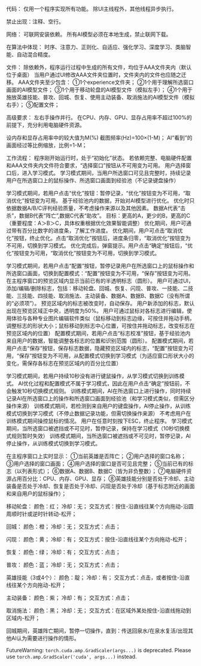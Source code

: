 代码：
仅用一个程序实现所有功能。
除UI主线程外，其他线程异步执行。


禁止出现：注释、空行。


网络：
可联网安装依赖。
所有AI模型必须在本地生成，禁止联网下载。


在算法中体现：
时序、注意力、正则化、自适应、强化学习、深度学习、类脑智能、自动混合精度。


文件：
除依赖外，程序运行过程中生成的所有文件，均位于AAA文件夹内（默认位于桌面）
当用户通过UI修改AAA文件夹位置时，文件夹内的文件也应随之迁移。
AAA文件夹至少包含：
①1个experience文件夹；
②1个用于理解所选窗口画面的AI模型文件；
③1个用于移动轮盘的AI模型文件（模拟左手）；
④1个用于施放英雄技能、普攻、回城、恢复、使用主动装备、取消施法的AI模型文件（模拟右手）；
⑤配置文件；

高级要求：
左右手操作并行。
在CPU、内存、GPU、显存占用率不超过100%的前提下，充分利用电脑硬件资源。


设内存和显存占用率中的较大值为M(%)
截图频率(Hz)=100×(1-M)；
AI“看到”的画面经过等比例缩放，比例=1-M；


工作流程：
程序刚开始运行时，处于“初始化”状态。
若依赖完整、电脑硬件配置和AAA文件夹内文件符合要求，“选择窗口”按钮从不可用变为可用。
用户选择窗口后，进入学习模式。
学习模式期间，当用户所选窗口可见且完整时，持续记录用户在所选窗口上的鼠标操作、所选窗口画面到经验池（不记录键盘操作）


学习模式期间，若用户点击“优化”按钮：暂停记录，“优化”按钮变为不可用，“取消优化”按钮变为可用。
基于经验池内的数据，开始对AI模型进行优化。
优化时只依据数据A/B/C评判经验质量，不考虑操作来源以及其他因素。
数据A代表“击杀”，数据B代表“阵亡”,数据C代表“助攻”。
目标：更高的A，更少的B，更高的C（重要程度：A＞B＞C，具体权重根据优化效果智能调整）
优化期间，用户可通过带有百分比数字的进度条，了解工作进度。
优化期间，用户可点击“取消优化”按钮，终止优化。点击“取消优化”按钮后，进度条归零，“取消优化”按钮变为不可用，切换到学习模式。
优化完成后，弹窗提示。用户点击“确定”按钮后，“优化”按钮变为可用，“取消优化”按钮变为不可用，切换到学习模式。


学习模式期间，若用户点击“配置”按钮，暂停记录用户在所选窗口上的鼠标操作和所选窗口画面，切换到配置模式：“配置”按钮变为不可用，“保存”按钮变为可用。
在主程序窗口的预览区域内显示当前已有的半透明标志（圆形）。
用户可通过UI，添加/编辑/删除标志，包括：移动轮盘、回城、恢复、闪现、普攻、一技能、二技能、三技能、四技能、取消施法、主动装备、数据A、数据B、数据C（没有所谓的“必须项”）。
预览区域内的标志被改变时，自动保存。
用户新添加的标志，默认出现在预览区域正中央，透明度为50%。
用户可通过鼠标对各标志进行编辑，使用体验与各种专业图片编辑软件类似（鼠标移动到标志边缘，可按住并拖动手柄，调整标志的形状大小；鼠标移动到标志中心位置，可按住并拖动标志，改变标志在预览区域内的位置）
配置模式期间，若用户点击“标志校准”按钮，基于经验池内来自用户的数据，智能调整各标志的位置和识别范围（圆形）。
配置模式期间，若用户点击“保存”按钮，保存标志数据，隐藏预览区域内的标志，“配置”按钮变为可用，“保存”按钮变为不可用，从配置模式切换到学习模式（为适应窗口形状大小的变化，需保存各标志在预览区域内的百分比位置）


学习模式期间，若用户持续10秒没有进行键鼠操作，从学习模式切换到训练模式。
AI优化过程和配置模式不属于学习模式，因此在用户点击“确定”按钮前，不会触发10秒切换模式规则。
训练模式期间，AI在所选窗口上进行操作，同时持续记录AI在所选窗口上的操作和所选窗口画面到经验池（和学习模式类似，但需区分操作来源）
训练模式期间，若检测到来自用户的键盘操作，AI停止操作，从训练模式切换到学习模式（不停止数据记录功能，但需切换操作来源）
不考虑用户在训练模式期间操控鼠标的情况。
用户在任意时刻按下ESC，终止程序。
学习模式期间，当所选窗口被遮挡或不可见时，暂停记录，保持在学习模式（10秒切换模式规则暂时失效）
训练模式期间，当所选窗口被遮挡或不可见时，暂停记录，AI停止操作，从训练模式切换到学习模式。


在主程序窗口上实时显示：
①当前英雄是否阵亡；
②用户选择的窗口名称；
③用户选择的窗口画面；
④用户选择的窗口是否可见且完整；
⑤当前已有的标志（以列表形式）；
⑥数据A、数据B、数据C（皆为非负整数）；
⑦电脑硬件资源占用百分比：CPU、内存、GPU、显存；
⑧英雄技能分别是否处于冷却、主动装备是否处于冷却、恢复是否处于冷却、闪现是否处于冷却（基于标志附近的画面和来自用户的鼠标操作）；


移动轮盘：
颜色：红；
冷却：无；
交互方式：按住-沿直线往某个方向拖动-沿圆周顺时针或逆时针转动-松开；


回城：
颜色：橙；
冷却：无；
交互方式：点击；


闪现：
颜色：黄；
冷却：有；
交互方式：按住-沿直线往某个方向拖动-松开；


恢复：
颜色：绿；
冷却：有；
交互方式：点击；


普攻：
颜色：蓝；
冷却：无；
交互方式：点击；


英雄技能（3或4个）：
颜色：靛；
冷却：有；
交互方式：点击，或者按住-沿直线往某个方向拖动-松开；


主动装备：
颜色：紫；
冷却：有；
交互方式：点击；


取消施法：
颜色：黑；
冷却：无；
交互方式：在区域外某处按住-沿直线拖动到区域内-松开；


回城期间，英雄阵亡期间，暂停一切操作，直到：传送回泉水/在泉水复活/出现其他AI认为需要进行操作的情形。

FutureWarning: `torch.cuda.amp.GradScaler(args...)` is deprecated. Please use `torch.amp.GradScaler('cuda', args...)` instead.
